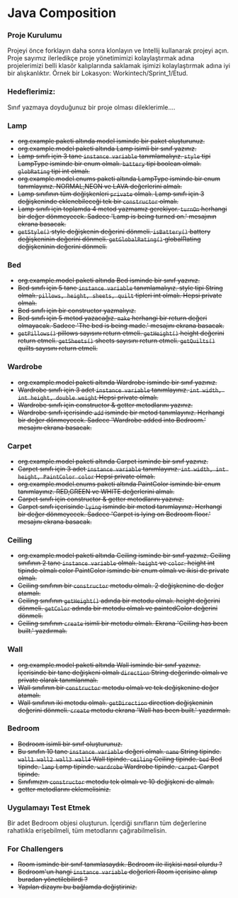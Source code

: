 # Java Composition

### Proje Kurulumu

Projeyi önce forklayın daha sonra klonlayın ve Intellij kullanarak projeyi açın.
Proje sayımız ilerledikçe proje yönetimimizi kolaylaştırmak adına projelerimizi belli klasör kalıplarında saklamak işimizi kolaylaştırmak adına iyi bir alışkanlıktır.
Örnek bir Lokasyon: Workintech/Sprint_1/Etud.

### Hedeflerimiz:

Sınıf yazmaya doyduğunuz bir proje olması dileklerimle....

### Lamp
* ~~org.example paketi altında model isminde bir paket oluşturunuz.~~
* ~~org.example.model paketi altında Lamp isimli bir sınıf yazınız.~~
* ~~Lamp sınıfı için 3 tane ```instance variable``` tanımlamalıyız. ```style``` tipi LampType isminde bir enum olmalı. ```battery``` tipi boolean olmalı. ```globRating``` tipi int olmalı.~~
* ~~org.example.model.enums paketi altında LampType isminde bir enum tanımlayınız. NORMAL,NEON ve LAVA değerlerini almalı.~~
* ~~Lamp sınıfının tüm değişkenleri `private` olmalı. Lamp sınıfı için 3 değişkeninde eklenebileceği tek bir ```constructor``` olmalı.~~
* ~~Lamp sınıfı için toplamda 4 metod yazmamız gerekiyor. ```turnOn``` herhangi bir değer dönmeyecek. Sadece 'Lamp is being turned on.' mesajının ekrana basacak.~~
* ~~```getStyle()``` style değişkenin değerini dönmeli. ```isBattery()``` battery değişkeninin değerini dönmeli. ```getGlobalRating()``` globalRating değişkeninin değerini dönmeli.~~

### Bed
* ~~org.example.model paketi altında Bed isminde bir sınıf yazınız.~~
* ~~Bed sınıfı için 5 tane ```instance variable``` tanımlamalıyız. style tipi String olmalı. ```pillows, height, sheets, quilt``` tipleri int olmalı. Hepsi private olmalı.~~
* ~~Bed sınıfı için bir constructor yazmalıyız.~~
* ~~Bed sınıfı için 5 metod yazacağız. ```make``` herhangi bir return değeri olmayacak. Sadece 'The bed is being made.' mesajını ekrana basacak.~~
* ~~```getPillows()``` pillows sayısını return etmeli. ```getHeight()``` height değerini return etmeli. ```getSheets()``` sheets sayısını return etmeli. ```getQuilts()``` quilts sayısını return etmeli.~~

### Wardrobe 
* ~~org.example.model paketi altında Wardrobe isminde bir sınıf yazınız.~~
* ~~Wardrobe sınıfı için 3 adet ```instance variable``` tanımlayınız. ```int width, int height, double weight``` Hepsi private olmalı.~~
* ~~Wardrobe sınıfı için constructor & getter metodlarını yazınız.~~
* ~~Wardrobe sınıfı içerisinde ```add``` isminde bir metod tanımlayınız. Herhangi bir değer dönmeyecek. Sadece 'Wardrobe added into Bedroom.' mesajını ekrana basacak.~~

### Carpet
* ~~org.example.model paketi altında Carpet isminde bir sınıf yazınız.~~
* ~~Carpet sınıfı için 3 adet ```instance variable``` tanımlayınız. ```int width, int height, PaintColor color``` Hepsi private olmalı.~~
* ~~org.example.model.enums paketi altında PaintColor isminde bir enum tanımlayınız. RED,GREEN ve WHITE değerlerini almalı.~~
* ~~Carpet sınıfı için constructor & getter metodlarını yazınız.~~
* ~~Carpet sınıfı içerisinde ```lying``` isminde bir metod tanımlayınız. Herhangi bir değer dönmeyecek. Sadece 'Carpet is lying on Bedroom floor.' mesajını ekrana basacak.~~

### Ceiling
* ~~org.example.model paketi altında Ceiling isminde bir sınıf yazınız. Ceiling sınıfının 2 tane ```instance variable``` olmalı. ```height``` ve ```color```. height int tipinde olmalı color PaintColor isminde bir enum olmalı ve ikisi de private olmalı.~~
* ~~Ceiling sınıfının bir ```constructor``` metodu olmalı. 2 değişkenine de değer atamalı.~~
* ~~Ceiling sınıfının ```getHeight()``` adında bir metodu olmalı. height değerini dönmeli. ```getColor``` adında bir metodu olmalı ve paintedColor değerini dönmeli.~~
* ~~Ceiling sınıfının ```create``` isimli bir metodu olmalı. Ekrana 'Ceiling has been built.' yazdırmalı.~~

### Wall
* ~~org.example.model paketi altında Wall isminde bir sınıf yazınız. İçerisinde bir tane değişkeni olmalı ```direction``` String değerinde olmalı ve private olarak tanımlanmalı.~~
* ~~Wall sınıfının bir ```constructor``` metodu olmalı ve tek değişkenine değer atamalı.~~
* ~~Wall sınıfının iki metodu olmalı. ```getDirection``` direction değişkeninin değerini dönmeli. ```create``` metodu ekrana 'Wall has been built.' yazdırmalı.~~

### Bedroom 
* ~~Bedroom isimli bir sınıf oluşturunuz.~~
* ~~Bu sınıfın 10 tane ```instance variable``` değeri olmalı. ```name``` String tipinde. ```wall1 wall2 wall3 wall4``` Wall tipinde. ```ceiling``` Ceiling tipinde.
  ```bed``` Bed tipinde. ```lamp``` Lamp tipinde. ```wardrobe``` Wardrobe tipinde. ```carpet``` Carpet tipinde.~~
* ~~Sınıfımızın ```constructor``` metodu tek olmalı ve 10 değişkeni de almalı.~~ 
* ~~getter metodlarını eklemelisiniz.~~

### Uygulamayı Test Etmek

 Bir adet Bedroom objesi oluşturun. İçerdiği sınıfların tüm değerlerine rahatlıkla erişebilmeli, tüm metodlarını çağırabilmelisin. 

### For Challengers
 * ~~Room isminde bir sınıf tanımlasaydık. Bedroom ile ilişkisi nasıl olurdu ?~~
 * ~~Bedroom'un hangi ```instance variable``` değerleri Room içerisine alınıp buradan yönetilebilirdi ?~~
 * ~~Yapılan dizaynı bu bağlamda değiştiriniz.~~



